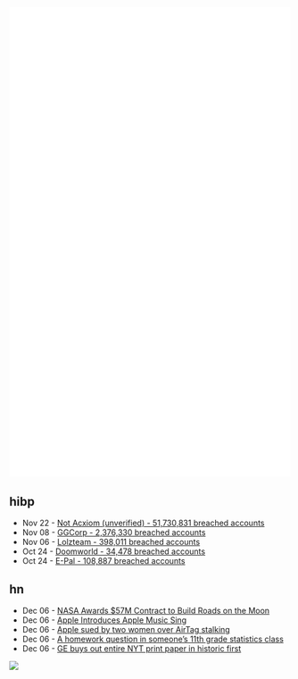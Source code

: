 ![Metrics](https://raw.githubusercontent.com/phixion/phixion/master/metrics.svg)

## hibp

<!--
for https://github.com/phixion/phixion/blob/main/.github/workflows/feeds.yml
-->
<!--START_SECTION:haveibeenpwnd-->
- Nov 22 - [Not Acxiom (unverified) - 51,730,831 breached accounts](https://haveibeenpwned.com/PwnedWebsites#NotAcxiom)
- Nov 08 - [GGCorp - 2,376,330 breached accounts](https://haveibeenpwned.com/PwnedWebsites#GGCorp)
- Nov 06 - [Lolzteam - 398,011 breached accounts](https://haveibeenpwned.com/PwnedWebsites#Lolzteam)
- Oct 24 - [Doomworld - 34,478 breached accounts](https://haveibeenpwned.com/PwnedWebsites#Doomworld)
- Oct 24 - [E-Pal - 108,887 breached accounts](https://haveibeenpwned.com/PwnedWebsites#EPal)
<!--END_SECTION:haveibeenpwnd-->

## hn

<!--
for https://github.com/phixion/phixion/blob/main/.github/workflows/feeds.yml
-->
<!--START_SECTION:hn-->
- Dec 06 - [NASA Awards $57M Contract to Build Roads on the Moon](https://www.nextgov.com/emerging-tech/2022/11/nasa-awards-57m-contract-build-roads-moon/380291/)
- Dec 06 - [Apple Introduces Apple Music Sing](https://www.apple.com/newsroom/2022/12/apple-introduces-apple-music-sing/)
- Dec 06 - [Apple sued by two women over AirTag stalking](https://www.phonearena.com/news/apple-sued-by-women-after-exes-use-airtags-to-stalk-them_id144110)
- Dec 06 - [A homework question in someone’s 11th grade statistics class](https://statmodeling.stat.columbia.edu/2022/12/06/a-homework-question-in-someones-11th-grade-statistics-class/)
- Dec 06 - [GE buys out entire NYT print paper in historic first](https://www.axios.com/2022/12/06/ge-new-york-times-advertising-entire-paper-edition)
<!--END_SECTION:hn-->

<!--
for https://yhype.me
-->
![](https://hit.yhype.me/github/profile?user_id=13013670)
